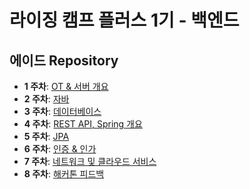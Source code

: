# 라이징 캠프 플러스 1기 - 백엔드
## 에이드 Repository

- **1 주차**: [OT & 서버 개요](https://github.com/GrandNewStart/Rising-Camp-Plus-Backend/blob/main/Week%201/%EA%B0%9C%EB%B0%9C%EC%9D%BC%EC%A7%80.md)
- **2 주차**: [자바](https://github.com/GrandNewStart/Rising-Camp-Plus-Backend/blob/main/Week%202/%EA%B0%9C%EB%B0%9C%EC%9D%BC%EC%A7%80.md)
- **3 주차**: [데이터베이스](https://github.com/GrandNewStart/Rising-Camp-Plus-Backend/blob/main/Week%203/%EA%B0%9C%EB%B0%9C%EC%9D%BC%EC%A7%80.md)
- **4 주차**: [REST API, Spring 개요](https://github.com/GrandNewStart/Rising-Camp-Plus-Backend/blob/main/Week%204/%EA%B0%9C%EB%B0%9C%EC%9D%BC%EC%A7%80.md)
- **5 주차**: [JPA](https://github.com/GrandNewStart/Rising-Camp-Plus-Backend/blob/main/Week%205/%EA%B0%9C%EB%B0%9C%EC%9D%BC%EC%A7%80.md)
- **6 주차**: [인증 & 인가](https://github.com/GrandNewStart/Rising-Camp-Plus-Backend/blob/main/Week%206/%EA%B0%9C%EB%B0%9C%EC%9D%BC%EC%A7%80.md)
- **7 주차**: [네트워크 및 클라우드 서비스](https://github.com/GrandNewStart/Rising-Camp-Plus-Backend/blob/main/Week%207/%EA%B0%9C%EB%B0%9C%EC%9D%BC%EC%A7%80.md)
- **8 주차**: [해커톤 피드백](https://github.com/GrandNewStart/Rising-Camp-Plus-Backend/blob/main/Week%208/%EA%B0%9C%EB%B0%9C%EC%9D%BC%EC%A7%80.md)
